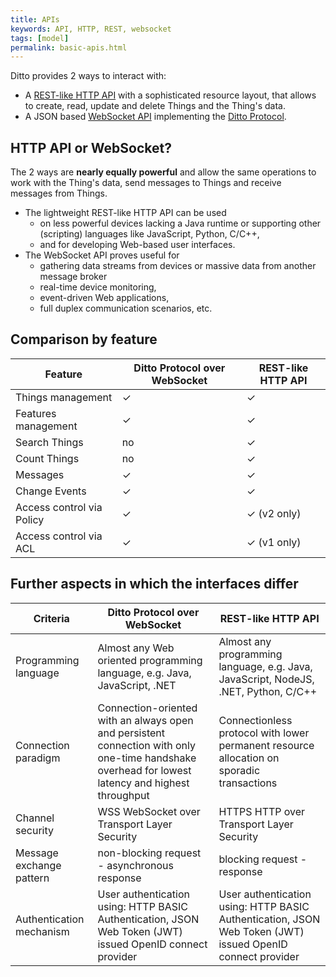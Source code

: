 ```yaml
---
title: APIs
keywords: API, HTTP, REST, websocket
tags: [model]
permalink: basic-apis.html
---
```


Ditto provides 2 ways to interact with:

* A [REST-like HTTP API](httpapi-overview.html) with a sophisticated resource layout, that allows to create, read, update and delete Things and the Thing's data.
* A JSON based [WebSocket API](protocol-bindings-websocket.html) implementing the [Ditto Protocol](protocol-overview.html).


## HTTP API or WebSocket?

The 2 ways are **nearly equally powerful** and allow the same operations to work with the Thing's data, send messages to Things and receive messages from Things.

* The lightweight REST-like HTTP API can be used
    * on less powerful devices lacking a Java runtime or supporting other (scripting) languages like JavaScript, Python, C/C++,
    * and for developing Web-based user interfaces.
* The WebSocket API proves useful for
    * gathering data streams from devices or massive data from another message broker
    * real-time device monitoring,
    * event-driven Web applications,
    * full duplex communication scenarios, etc.
   
    
## Comparison by feature

| Feature | Ditto Protocol over WebSocket | REST-like HTTP API |
|---------|--------------------------------|---------------------------|
| Things management             | ✓     | ✓ |
| Features management           | ✓     | ✓ |
| Search Things                 | no    | ✓ |
| Count Things                  | no    | ✓ |
| Messages                      | ✓     | ✓ |
| Change Events	                | ✓     | ✓ |
| Access control via Policy	    | ✓     | ✓ (v2 only) |
| Access control via ACL        | ✓     | ✓ (v1 only) |


## Further aspects in which the interfaces differ

| Criteria            | Ditto Protocol over WebSocket	| REST-like HTTP API |
|---------------------|---------------------------------|---------------------------|
| Programming language      | Almost any Web oriented programming language, e.g. Java, JavaScript, .NET | Almost any programming language, e.g. Java, JavaScript, NodeJS, .NET, Python, C/C++ |
| Connection paradigm       | Connection-oriented with an always open and persistent connection with only one-time handshake overhead for lowest latency and highest throughput | Connectionless protocol with lower permanent resource allocation on sporadic transactions |
| Channel security          | WSS WebSocket over Transport Layer Security | HTTPS HTTP over Transport Layer Security |
| Message exchange pattern  | non-blocking request - asynchronous response | blocking request - response |
| Authentication mechanism  | User authentication using: HTTP BASIC Authentication, JSON Web Token (JWT) issued OpenID connect provider | User authentication using: HTTP BASIC Authentication, JSON Web Token (JWT) issued OpenID connect provider |
